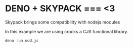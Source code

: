# DENO + SKYPACK === <3

Skypack brings some compatibility with nodejs modules

In this example we are using crocks a CJS functional library.

```
deno run mod.js
```


